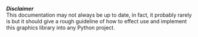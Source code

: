 ***Disclaimer***  
This documentation may not always be up to date, in fact, it probably rarely is but it should give a rough guideline of how to effect use and implement this graphics library into any Python project.
